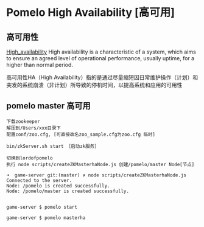 # Pomelo High Availability [高可用]

## 高可用性
[High_availability](https://en.wikipedia.org/wiki/High_availability)
High availability is a characteristic of a system, which aims to ensure an agreed level of operational performance, usually uptime, for a higher than normal period.

高可用性HA（High Availability）指的是通过尽量缩短因日常维护操作（计划）和突发的系统崩溃（非计划）所导致的停机时间，以提高系统和应用的可用性

## pomelo master 高可用

```
下载zookeeper
解压到/Users/xxx目录下
配置conf/zoo.cfg, [可直接改名zoo_sample.cfg为zoo.cfg 临时]

bin/zkServer.sh start ［启动zk服务］

切换到lordofpomelo 
执行 node scripts/createZKMasterhaNode.js 创建/pomelo/master Node[节点]

➜  game-server git:(master) ✗ node scripts/createZKMasterhaNode.js 
Connected to the server.
Node: /pomelo is created successfully.
Node: /pomelo/master is created successfully.


game-server $ pomelo start

game-server $ pomelo masterha

```